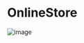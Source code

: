 # OnlineStore
![image](https://user-images.githubusercontent.com/94690164/214815982-40d98db5-ea67-4ede-99ea-0cf5e244f090.png)
